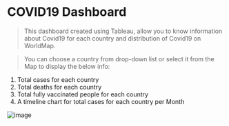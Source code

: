 # COVID19 Dashboard

>This dashboard created using Tableau, allow you to know information about Covid19 for each country and distribution of Covid19 on WorldMap.

>You can choose a country from drop-down list or select it from the Map to display the below info:
  1. Total cases for each country
  2. Total deaths for each country
  3. Total fully vaccinated people for each country
  4. A timeline chart for total cases for each country per Month
  
  
  ![image](https://user-images.githubusercontent.com/107482510/223680477-91112771-6e4f-49ae-a107-c1a6ce20d529.png)
